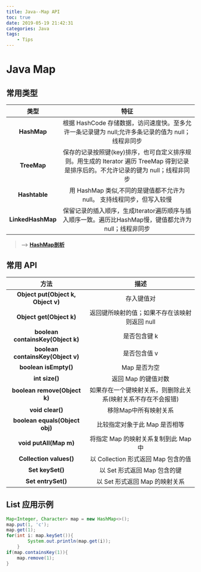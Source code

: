 ```yaml
---
title: Java--Map API
toc: true
date: 2019-05-19 21:42:31
categories: Java
tags: 
    - Tips
---
```


# **Java Map**

## **常用类型**


类型 |特征 
:-: | :-: 
**HashMap** | 根据 HashCode 存储数据，访问速度快。至多允许一条记录键为 null;允许多条记录的值为 null；线程非同步  
**TreeMap** | 保存的记录按照键(key)排序，也可自定义排序规则。用生成的 Iterator 遍历 TreeMap 得到记录是排序后的。不允许记录的键为 null；线程非同步 
**Hashtable** | 用 HashMap 类似,不同的是键值都不允许为 null。 支持线程同步，但写入较慢 
**LinkedHashMap** | 保留记录的插入顺序，生成Iterator遍历顺序与插入顺序一致。遍历比HashMap慢，键值都允许为 null；线程非同步 

> --> [**HashMap剖析**](https://zhuanlan.zhihu.com/p/21673805)


## **常用 API**

方法 | 描述 
:-: | :-: 
**Object put(Object k, Object v)** | 存入键值对 
**Object get(Object k)** | 返回键所映射的值；如果不存在该映射则返回 null 
**boolean containsKey(Object k)** | 是否包含键 k 
**boolean containsKey(Object v)** | 是否包含值 v 
**boolean isEmpty()** | Map 是否为空 
**int size()** | 返回 Map 的键值对数 
**boolean remove(Object k)** | 如果存在一个键映射关系，则删除此关系(映射关系不存在不会报错) 
**void clear()** | 移除Map中所有映射关系 
**boolean equals(Object obj)** | 比较指定对象于此 Map 是否相等 
**void putAll(Map m)** | 将指定 Map 的映射关系复制到此 Map 中 
**Collection values()** | 以 Collection 形式返回 Map 包含的值 
**Set keySet()** | 以 Set 形式返回 Map 包含的键 
**Set entrySet()** | 以 Set 形式返回 Map 的映射关系

## **List 应用示例**

```Java
Map<Integer, Character> map = new HashMap<>();
map.put(1, 'c');
map.get(1);
for(int i: map.keySet()){
        System.out.println(map.get(i));
    }
if(map.containsKey(1)){
    map.remove(1);
}
```